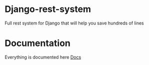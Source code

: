 # Django-rest-system
Full rest system for Django that will help you save hundreds of lines

# Documentation
Everything is documented here [Docs](https://github.com/G4brym/Django-rest-system/wiki)